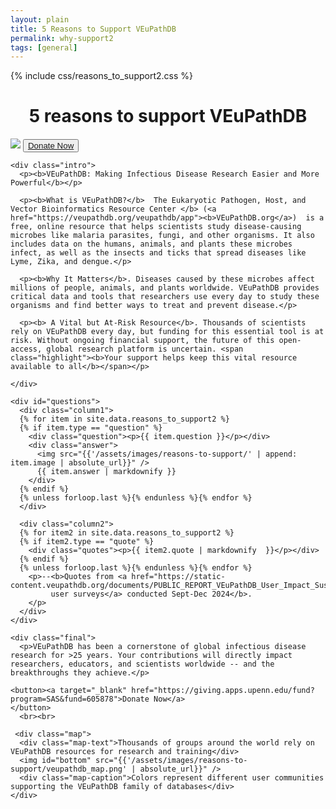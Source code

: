 ```yaml
---
layout: plain
title: 5 Reasons to Support VEuPathDB 
permalink: why-support2
tags: [general]
---
```


{% include css/reasons_to_support2.css  %}

<div class="static-content">

  <h1 style="text-align:center">5 reasons to support VEuPathDB</h1>
  <div class="centered">
    <img id="top" src="{{'/assets/images/veupathdb_sub.png' | absolute_url}}" />
    <button><a target="_blank" href="https://giving.apps.upenn.edu/fund?program=SAS&fund=605878">Donate Now</a>
    </button>

    <div class="intro">
      <p><b>VEuPathDB: Making Infectious Disease Research Easier and More Powerful</b></p>
      
      <p><b>What is VEuPathDB?</b>  The Eukaryotic Pathogen, Host, and Vector Bioinformatics Resource Center </b> (<a href="https://veupathdb.org/veupathdb/app"><b>VEuPathDB.org</a>)  is a free, online resource that helps scientists study disease-causing microbes like malaria parasites, fungi, and other organisms. It also includes data on the humans, animals, and plants these microbes infect, as well as the insects and ticks that spread diseases like Lyme, Zika, and dengue.</p>

      <p><b>Why It Matters</b>. Diseases caused by these microbes affect millions of people, animals, and plants worldwide. VEuPathDB provides critical data and tools that researchers use every day to study these organisms and find better ways to treat and prevent disease.</p>

      <p><b> A Vital but At-Risk Resource</b>. Thousands of scientists rely on VEuPathDB every day, but funding for this essential tool is at risk. Without ongoing financial support, the future of this open-access, global research platform is uncertain. <span class="highlight"><b>Your support helps keep this vital resource available to all</b></span></p>
      
    </div>

    <div id="questions">
      <div class="column1">
      {% for item in site.data.reasons_to_support2 %}
      {% if item.type == "question" %}
        <div class="question"><p>{{ item.question }}</p></div>
        <div class="answer">
          <img src="{{'/assets/images/reasons-to-support/' | append: item.image | absolute_url}}" /> 
          {{ item.answer | markdownify }}
        </div>
      {% endif %}
      {% unless forloop.last %}{% endunless %}{% endfor %}
      </div>

      <div class="column2">
      {% for item2 in site.data.reasons_to_support2 %}
      {% if item2.type == "quote" %}
        <div class="quotes"><p>{{ item2.quote | markdownify  }}</p></div>
      {% endif %}
      {% unless forloop.last %}{% endunless %}{% endfor %}
        <p>--<b>Quotes from <a href="https://static-content.veupathdb.org/documents/PUBLIC_REPORT_VEuPathDB_User_Impact_Sustainability_Survey.pdf">
             user surveys</a> conducted Sept-Dec 2024</b>.
        </p>
      </div>
    </div>
  
    <div class="final">
      <p>VEuPathDB has been a cornerstone of global infectious disease research for >25 years. Your contributions will directly impact researchers, educators, and scientists worldwide -- and the breakthroughs they achieve.</p>

    <button><a target="_blank" href="https://giving.apps.upenn.edu/fund?program=SAS&fund=605878">Donate Now</a>
    </button>
      <br><br>
      
     <div class="map">
      <div class="map-text">Thousands of groups around the world rely on VEuPathDB resources for research and training</div>
      <img id="bottom" src="{{'/assets/images/reasons-to-support/veupathdb_map.png' | absolute_url}}" />
      <div class="map-caption">Colors represent different user communities supporting the VEuPathDB family of databases</div>
    </div>

   </div>

  </div>
</div>

